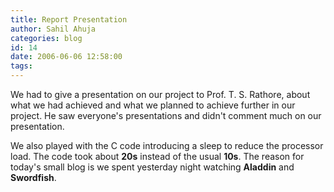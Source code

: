 ```yaml
---
title: Report Presentation
author: Sahil Ahuja
categories: blog
id: 14
date: 2006-06-06 12:58:00
tags:
---
```


We had to give a presentation on our project to Prof. T. S. Rathore, about what we had achieved and what we planned to achieve further in our project. He saw everyone's presentations and didn't comment much on our presentation.

We also played with the C code introducing a sleep to reduce the processor load. The code took about <span style="font-weight:bold;">20s</span> instead of the usual <span style="font-weight:bold;">10s</span>. The reason for today's small blog is we spent yesterday night watching <span style="font-weight:bold;">Aladdin</span> and <span style="font-weight:bold;">Swordfish</span>.